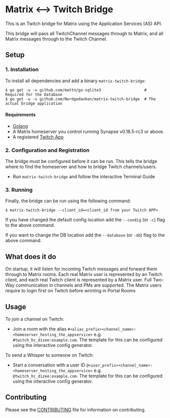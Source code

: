 # Matrix <--> Twitch Bridge

This is an Twitch bridge for Matrix using the Application Services (AS) API.

This bridge will pass all TwitchChannel messages through to Matrix, and all Matrix messages through to the Twitch Channel.

## Setup

### 1. Installation

To install all dependencies and add a binary `matrix-twitch-bridge`:

```
$ go get -u -v github.com/mattn/go-sqlite3                   # Required for the Database
$ go get -u -v github.com/Nordgedanken/matrix-twitch-bridge  # The actual bridge application
```

#### Requirements

- [Golang](https://golang.org/)
- A Matrix homeserver you control running Synapse v0.18.5-rc3 or above.
- A registered [Twitch App](https://dev.twitch.tv/dashboard)

### 2. Configuration and Registration

The bridge must be configured before it can be run.
This tells the bridge where to find the homeserver
and how to bridge Twitch channels/users.

- Run `matrix-twitch-bridge` and follow the interactive Terminal Guide

### 3. Running

Finally, the bridge can be run using the following command:

```
$ matrix-twitch-bridge --client_id=<client_id from your Twitch APP>
```

If you have changed the default config location add the `--condig`
(or `-c`) flag to the above command.

If you want to change the DB location add the `--database`
(or `-db`) flag to the above command.

## What does it do

On startup, it will listen for incoming Twitch messages and forward them through to Matrix rooms.
Each real Matrix user is represented by an Twitch client, and each real Twitch client is represented by a Matrix user. Full
Two-Way communication in channels and PMs are supported.
The Matrix users require to login first on Twitch before wrinting in Portal Rooms

## Usage

To join a channel on Twitch:

- Join a room with the alias
  ``#<alias_prefix><channel_name>:<homeserver_hosting_the_appservice>``
  e.g. ``#twitch_hc_dizee:example.com``.
  The template for this can be configured using the interactive config generator.

To send a Whisper to someone on Twitch:

- Start a conversation with a user ID
  ``@<user_prefix><channel_name>:<homeserver_hosting_the_appservice>``
  e.g. ``@twitch_hc_dizee:example.com``.
  The template for this can be configured using the interactive config generator.

## Contributing

Please see the [CONTRIBUTING](CONTRIBUTING.md) file for information on contributing.